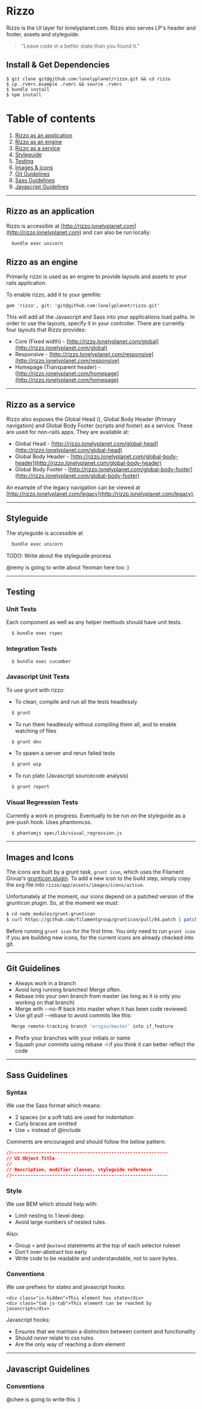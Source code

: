 # Rizzo

Rizzo is the UI layer for lonelyplanet.com. Rizzo also serves LP's header and footer, assets and styleguide.

> "Leave code in a better state than you found it."


## Install & Get Dependencies

    $ git clone git@github.com:lonelyplanet/rizzo.git && cd rizzo
    $ cp .rvmrc.example .rvmrc && source .rvmrc
    $ bundle install
    $ npm install


# Table of contents

1. [Rizzo as an application](#raaa)
2. [Rizzo as an engine](#raag)
3. [Rizzo as a service](#raas)
4. [Styleguide](#styleguide)
5. [Testing](#testing)
6. [Images & icons](#images)
7. [Git Guidelines](#git)
8. [Sass Guidelines](#sass)
9. [Javascript Guidelines](#javascript)

-----
<a name="raaa"></a>
## Rizzo as an application

Rizzo is accessible at [http://rizzo.lonelyplanet.com](http://rizzo.lonelyplanet.com) and can also be run locally:

```bash
  bundle exec unicorn
```

<a name="raag"></a>
## Rizzo as an engine

Primarily rizzo is used as an engine to provide layouts and assets to your rails application.

To enable rizzo, add it to your gemfile:

    gem 'rizzo', git: 'git@github.com:lonelyplanet/rizzo.git'

This will add all the Javascript and Sass into your applications load paths. In order to use the layouts, specify it in your controller. There are currently four layouts that Rizzo provides:

- Core (Fixed width) - [http://rizzo.lonelyplanet.com/global](http://rizzo.lonelyplanet.com/global)
- Responsive - [http://rizzo.lonelyplanet.com/responsive](http://rizzo.lonelyplanet.com/responsive)
- Homepage (Transparent header) - [http://rizzo.lonelyplanet.com/homepage](http://rizzo.lonelyplanet.com/homepage)


-----
<a name="raas"></a>
## Rizzo as a service

Rizzo also exposes the Global Head (<head>), Global Body Header (Primary navigation) and Global Body Footer (scripts and footer) as a service. These are used for non-rails apps. They are available at:

- Global Head - [http://rizzo.lonelyplanet.com/global-head](http://rizzo.lonelyplanet.com/global-head)
- Global Body Header - [http://rizzo.lonelyplanet.com/global-body-header](http://rizzo.lonelyplanet.com/global-body-header)
- Global Body Footer - [http://rizzo.lonelyplanet.com/global-body-footer](http://rizzo.lonelyplanet.com/global-body-footer)

An example of the legacy navigation can be viewed at [http://rizzo.lonelyplanet.com/legacy](http://rizzo.lonelyplanet.com/legacy).


-----
<a name="styleguide"></a>
## Styleguide

The styleguide is accessible at 

```bash
  bundle exec unicorn
```

TODO: Write about the styleguide process

@remy is going to write about Yeoman here too :)



-----
<a name="testing"></a>
## Testing

### Unit Tests

Each component as well as any helper methods should have unit tests.

````bash
  $ bundle exec rspec
````

### Integration Tests

````bash
  $ bundle exec cucumber
````

### Javascript Unit Tests

To use grunt with rizzo:

- To clean, compile and run all the tests headlessly
````bash
  $ grunt
````

- To run them headlessly without compiling them all, and to enable watching of files
````bash
  $ grunt dev
````

- To spawn a server and rerun failed tests
````bash
  $ grunt wip
````

- To run plato (Javascript sourcecode analysis)
````bash
  $ grunt report
````

### Visual Regression Tests

Currently a work in progress. Eventually to be run on the styleguide as a pre-push hook. Uses phantomcss.

````bash
  $ phantomjs spec/lib/visual_regression.js
````



-----
<a name="images"></a>
## Images and Icons


The icons are built by a grunt task, `grunt icon`, which uses the Filament Group's [grunticon plugin](https://github.com/filamentgroup/grunticon). To add a new icon to the build step, simply copy the svg file into `rizzo/app/assets/images/icons/active`.

Unfortunately at the moment, our icons depend on a patched version of the grunticon plugin. So, at the moment we must:

```bash
$ cd node_modules/grunt-grunticon
$ curl https://github.com/filamentgroup/grunticon/pull/84.patch | patch -p1
```

Before running `grunt icon` for the first time. You only need to run `grunt icon` if you are building new icons, for the current icons are already checked into git.


-----
<a name="git"></a>
## Git Guidelines

- Always work in a branch
- Avoid long running branches! Merge often.
- Rebase into your own branch from master (as long as it is only you working on that branch)
- Merge with --no-ff back into master when it has been code reviewed.
- Use git pull --rebase to avoid commits like this:

```bash
  Merge remote-tracking branch 'origin/master' into if_feature
````

- Prefix your branches with your initials or name
- Squash your commits using rebase -i if you think it can better reflect the code



-----
<a name="sass"></a>
## Sass Guidelines


### Syntax

We use the Sass format which means:

* 2 spaces (or a soft tab) are used for indentation
* Curly braces are omitted
* Use + instead of @include

Comments are encouraged and should follow the below pattern:

```css
//----------------------------------------------------------
// UI Object Title
//
// Description, modifier classes, styleguide reference 
//----------------------------------------------------------
```

### Style

We use BEM which should help with:
* Limit nesting to 1 level deep.
* Avoid large numbers of nested rules.

Also:
* Group `+` and `@extend` statements at the top of each selector ruleset
* Don't over-abstract too early
* Write code to be readable and understandable, not to save bytes.


### Conventions

We use prefixes for states and javascript hooks:

    <div class="is-hidden">This element has state</div>
    <div class="tab js-tab">This element can be reached by javascript</div>
 
Javascript hooks:
 * Ensures that we maintain a distinction between content and functionality
 * Should *never* relate to css rules
 * Are the only way of reaching a dom element


 -----
<a name="javascript"></a>
## Javascript Guidelines

### Conventions

@chee is going to write this :)


